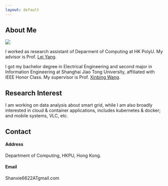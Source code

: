 ```yaml
---
layout: default
---
```


## About Me

<img class="profile-picture" src="/img/profile.jpg">

I worked as research assistant of Deparment of Computing at HK PolyU. My advisor is Prof. [Lei Yang](http://www4.comp.polyu.edu.hk/~csyanglei/#/pages/profile/about). 

I got my bachelor degree in Electrical Engineering and second major in Information Engineering at Shanghai Jiao Tong University, affiliated with IEEE Honor Class. My supervisor is Prof. [Xinbing Wang](http://iwct.sjtu.edu.cn/Personal/xwang8/).

## Research Interest

I am working on data analysis about smart grid, while I am also broadly interested in cloud & container applications, includes kubernetes & docker; and mobile systems, VLC, etc.

## Contact

#### Address ####

Department of Computing, HKPU, Hong Kong.
#### Email ####
Shanxie6622ATgmail.com




